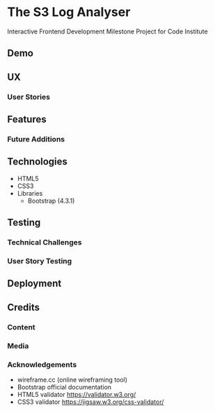 # The S3 Log Analyser

Interactive Frontend Development Milestone Project for Code Institute

## Demo

## UX

### User Stories

## Features

### Future Additions

## Technologies

- HTML5
- CSS3
- Libraries
    - Bootstrap (4.3.1)

## Testing

### Technical Challenges

### User Story Testing

## Deployment

## Credits

### Content

### Media

### Acknowledgements

- wireframe.cc (online wireframing tool)
- Bootstrap official documentation
- HTML5 validator https://validator.w3.org/
- CSS3 validator https://jigsaw.w3.org/css-validator/